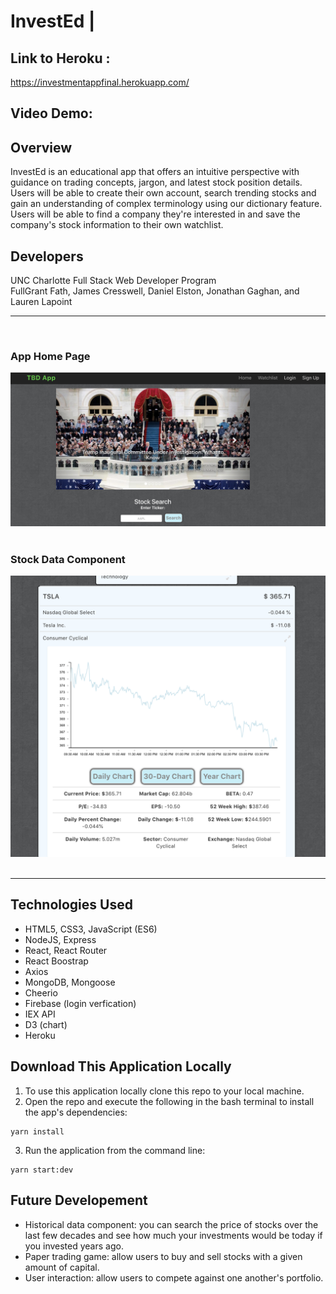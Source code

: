 # InvestEd | 

## Link to Heroku : 
https://investmentappfinal.herokuapp.com/

## Video Demo:


## Overview
InvestEd is an educational app that offers an intuitive perspective with guidance on trading concepts, jargon, and latest stock position details. Users will be able to create their own account, search trending stocks and gain an understanding of complex terminology using our dictionary feature. Users will be able to find a company they're interested in and save the company's stock information to their own watchlist. 

## Developers
UNC Charlotte Full Stack Web Developer Program
<br>
FullGrant Fath, James Cresswell, Daniel Elston, Jonathan Gaghan, and Lauren Lapoint
<br>
<hr>
<br>

### App Home Page
![home](public/home.png)
<br><br>
### Stock Data Component
![ticker](public/ticker.png)
<br><br>
<hr>


## Technologies Used

* HTML5, CSS3, JavaScript (ES6)
* NodeJS, Express
* React, React Router
* React Boostrap
* Axios
* MongoDB, Mongoose
* Cheerio
* Firebase (login verfication)
* IEX API
* D3 (chart)
* Heroku

## Download This Application Locally

1. To use this application locally clone this repo to your local machine. 
2. Open the repo and execute the following in the bash terminal to install the app's dependencies: 
```
yarn install
```
3. Run the application from the command line:
```
yarn start:dev
```

## Future Developement
* Historical data component: you can search the price of stocks over the last few decades and see how much your investments would be today if you invested years ago. 
* Paper trading game: allow users to buy and sell stocks with a given amount of capital. 
* User interaction: allow users to compete against one another's portfolio. 

